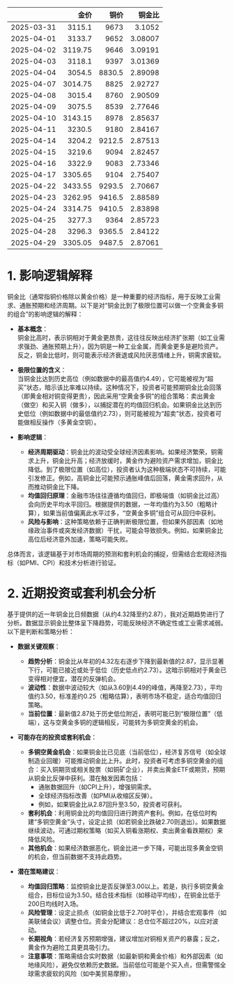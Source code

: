|            |    金价 |   铜价 |   铜金比 |
|:-----------|--------:|-------:|---------:|
| 2025-03-31 | 3115.1  | 9673   |  3.1052  |
| 2025-04-01 | 3133.7  | 9652   |  3.08007 |
| 2025-04-02 | 3119.75 | 9646   |  3.09191 |
| 2025-04-03 | 3118.1  | 9397   |  3.01369 |
| 2025-04-04 | 3054.5  | 8830.5 |  2.89098 |
| 2025-04-07 | 3014.75 | 8825   |  2.92727 |
| 2025-04-08 | 3015.4  | 8760   |  2.90509 |
| 2025-04-09 | 3075.5  | 8539   |  2.77646 |
| 2025-04-10 | 3143.15 | 8978   |  2.85637 |
| 2025-04-11 | 3230.5  | 9180   |  2.84167 |
| 2025-04-14 | 3204.2  | 9212.5 |  2.87513 |
| 2025-04-15 | 3219.6  | 9094   |  2.82457 |
| 2025-04-16 | 3322.9  | 9083   |  2.73346 |
| 2025-04-17 | 3305.65 | 9104   |  2.75407 |
| 2025-04-22 | 3433.55 | 9293.5 |  2.70667 |
| 2025-04-23 | 3262.95 | 9416.5 |  2.88589 |
| 2025-04-24 | 3314.75 | 9410.5 |  2.83898 |
| 2025-04-25 | 3277.3  | 9364   |  2.85723 |
| 2025-04-28 | 3296.3  | 9365.5 |  2.84122 |
| 2025-04-29 | 3305.05 | 9487.5 |  2.87061 |

# 1. 影响逻辑解释

铜金比（通常指铜价格除以黄金价格）是一种重要的经济指标，用于反映工业需求、通胀预期和经济周期。以下是对“铜金比到了极限位置可以做一个空黄金多铜的组合”的影响逻辑的解释：

- **基本概念**：  
  铜金比高时，表示铜相对于黄金更昂贵，这往往反映出经济扩张期（如工业需求强劲、通胀预期上升），因为铜是一种工业金属，而黄金更多是避险资产。反之，铜金比低时，则可能表示经济衰退或风险厌恶情绪上升，铜需求疲软。

- **极限位置的含义**：  
  当铜金比达到历史高位（例如数据中的最高值约4.49），它可能被视为“超买”状态，暗示该比率难以持续。这种情况下，投资者可能预期铜金比会回落（即黄金相对铜变得更贵），因此采用“空黄金多铜”的组合策略：卖出黄金（做空）和买入铜（做多），以捕捉潜在的均值回归机会。如果铜金比达到历史低位（例如数据中的最低值约2.73），则可能被视为“超卖”状态，投资者可能做相反操作（多黄金空铜）。

- **影响逻辑**：  
  - **经济周期驱动**：铜金比的波动受全球经济因素影响。如果经济繁荣，铜需求上升，铜金比升高；经济放缓时，黄金作为避险资产需求增加，铜金比降低。到了极限位置（如高位），投资者认为这种极端状态不可持续，可能引发修正。例如，高铜金比可能预示通胀峰值后回落，黄金需求回升，从而推动铜金比下降。
  - **均值回归原理**：金融市场往往遵循均值回归，即极端值（如铜金比过高）会向历史平均水平回归。根据提供的数据，一年均值约为3.50（粗略计算），如果当前值偏离此水平过多，“空黄金多铜”组合可从回归中获利。
  - **风险与影响**：这种策略依赖于正确判断极限位置，但如果外部因素（如地缘政治事件或突发经济数据）干扰，可能会导致损失。例如，如果铜金比高位后经济意外加速，策略可能失败。

总体而言，该逻辑基于对市场周期的预测和套利机会的捕捉，但需结合宏观经济指标（如PMI、CPI）和技术分析进行验证。

# 2. 近期投资或套利机会分析

基于提供的近一年铜金比日频数据（从约4.32降至约2.87），我对近期趋势进行了分析。数据显示铜金比整体呈下降趋势，可能反映经济不确定性或工业需求减弱。以下是判断和策略分析：

- **数据关键观察**：  
  - **趋势分析**：铜金比从年初的4.32左右逐步下降到最新值的2.87，显示显著下行，可能已接近或处于低位（历史低点约2.73）。这暗示铜相对于黄金已变得相对便宜，潜在的反弹机会。
  - **波动性**：数据中波动较大（如从3.60到4.49的峰值，再降至2.73），平均值约3.50，标准差约0.25（粗略估算），表明市场不稳定，适合均值回归策略。
  - **当前位置**：最新值2.87处于历史低位附近，表明可能已到“极限位置”（低端），这与空黄金多铜的逻辑相反，可能转为多铜空黄金的机会。

- **可能存在的投资或套利机会**：  
  - **多铜空黄金机会**：如果铜金比已见底（当前低位），经济复苏信号（如全球制造业回暖）可能推动铜金比上升。此时，投资者可考虑多铜空黄金的组合：买入铜期货或相关股票（如铜矿企业），并卖出黄金ETF或期货，预期从铜金比反弹中获利。潜在触发因素包括：  
    - 通胀数据回升（如CPI上升），增强铜需求。  
    - 全球经济指标改善（如PMI从收缩区反弹）。  
    - 例如，如果铜金比从2.87回升至3.50，投资者可获利。
  - **套利机会**：利用铜金比的均值回归进行跨资产套利。例如，在低位时构建“多铜空黄金”头寸，设定止损（如若铜金比跌破2.70则退出）。如果数据继续波动，可通过期权策略（如买入铜看涨期权、卖出黄金看跌期权）来降低风险。
  - **其他机会**：如果经济数据恶化，铜金比进一步下降，可能出现多黄金空铜的机会，但当前数据不支持此趋势。

- **潜在策略建议**：  
  - **均值回归策略**：监控铜金比是否反弹至3.00以上。若是，执行多铜空黄金组合，目标位设为3.50。结合技术指标（如移动平均线），在铜金比低于200日均线时入场。
  - **风险管理**：设定止损点（如铜金比低于2.70时平仓），并结合宏观事件（如美联储会议）调整仓位。资金分配建议：总仓位不超过20%，以应对波动。
  - **长期视角**：若经济复苏预期增强，建议增加对铜相关资产的暴露；反之，黄金作为避险工具更具吸引力。
  - **注意事项**：策略需结合实时数据（如最新铜和黄金价格）和外部因素（如地缘风险），避免仅依赖历史数据。当前低位可能是个买入点，但需警惕全球需求疲软的风险（如中美贸易摩擦）。